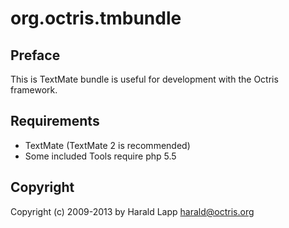 org.octris.tmbundle
===================

Preface
-------

This is TextMate bundle is useful for development with the Octris framework.

Requirements
------------

* TextMate (TextMate 2 is recommended)
* Some included Tools require php 5.5

Copyright
---------

Copyright (c) 2009-2013 by Harald Lapp <harald@octris.org>
